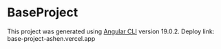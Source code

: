 # BaseProject

This project was generated using [Angular CLI](https://github.com/angular/angular-cli) version 19.0.2.
Deploy link: base-project-ashen.vercel.app
